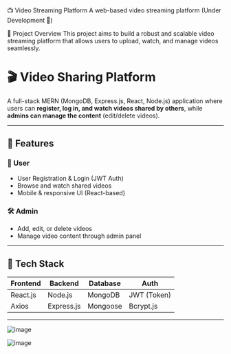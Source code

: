 📺 Video Streaming Platform
A web-based video streaming platform (Under Development 🚧)

📌 Project Overview
This project aims to build a robust and scalable video streaming platform that allows users to upload, watch, and manage videos seamlessly.

# 🎬 Video Sharing Platform

A full-stack MERN (MongoDB, Express.js, React, Node.js) application where users can **register, log in, and watch videos shared by others**, while **admins can manage the content** (edit/delete videos).

---

## 🚀 Features

### 👥 User
- User Registration & Login (JWT Auth)
- Browse and watch shared videos
- Mobile & responsive UI (React-based)

### 🛠️ Admin
- Add, edit, or delete videos
- Manage video content through admin panel

---

## 🧱 Tech Stack

| Frontend     | Backend       | Database | Auth        |
|--------------|---------------|----------|-------------|
| React.js     | Node.js       | MongoDB  | JWT (Token) |
| Axios        | Express.js    | Mongoose | Bcrypt.js   |

---
![image](https://github.com/user-attachments/assets/f6ee17b2-29f2-4bff-a1de-566ef584b190)

![image](https://github.com/user-attachments/assets/98e91218-1e12-477d-94ff-10c2e950edd5)
